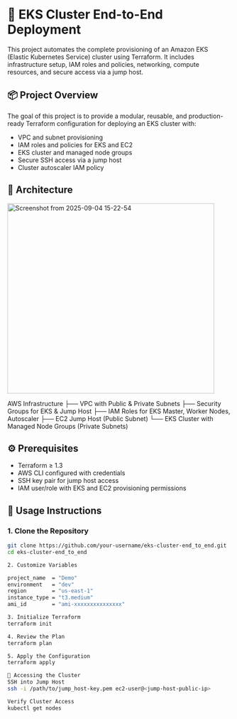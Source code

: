 # 🚀 EKS Cluster End-to-End Deployment

This project automates the complete provisioning of an Amazon EKS (Elastic Kubernetes Service) cluster using Terraform. It includes infrastructure setup, IAM roles and policies, networking, compute resources, and secure access via a jump host.

## 📦 Project Overview

The goal of this project is to provide a modular, reusable, and production-ready Terraform configuration for deploying an EKS cluster with:

- VPC and subnet provisioning
- IAM roles and policies for EKS and EC2
- EKS cluster and managed node groups
- Secure SSH access via a jump host
- Cluster autoscaler IAM policy

## 🧱 Architecture
<img width="466" height="428" alt="Screenshot from 2025-09-04 15-22-54" src="https://github.com/user-attachments/assets/9a9561fa-fe94-4e2d-adab-8d3c72d17c0b" />

AWS Infrastructure 
├── VPC with Public & Private Subnets 
├── Security Groups for EKS & Jump Host 
├── IAM Roles for EKS Master, Worker Nodes, Autoscaler 
├── EC2 Jump Host (Public Subnet) 
└── EKS Cluster with Managed Node Groups (Private Subnets)


## ⚙️ Prerequisites

- Terraform ≥ 1.3
- AWS CLI configured with credentials
- SSH key pair for jump host access
- IAM user/role with EKS and EC2 provisioning permissions

## 🚀 Usage Instructions

### 1. Clone the Repository

```bash
git clone https://github.com/your-username/eks-cluster-end_to_end.git
cd eks-cluster-end_to_end

2. Customize Variables

project_name  = "Demo"
environment   = "dev"
region        = "us-east-1"
instance_type = "t3.medium"
ami_id        = "ami-xxxxxxxxxxxxxxx"

3. Initialize Terraform
terraform init

4. Review the Plan
terraform plan

5. Apply the Configuration
terraform apply

🔐 Accessing the Cluster
SSH into Jump Host
ssh -i /path/to/jump_host-key.pem ec2-user@<jump-host-public-ip>

Verify Cluster Access
kubectl get nodes
